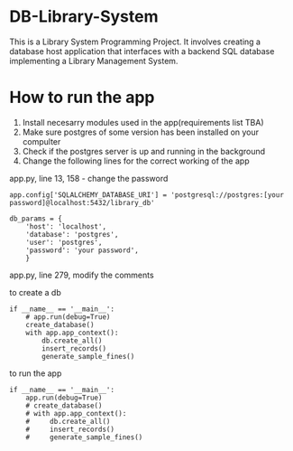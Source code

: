 # DB-Library-System
This is a Library System Programming Project. It involves creating a database host application that interfaces with a backend SQL database implementing a Library Management System.

# How to run the app
1. Install necesarry modules used in the app(requirements list TBA)
2. Make sure postgres of some version has been installed on your compulter
3. Check if the postgres server is up and running in the background
4. Change the following lines for the correct working of the app

app.py, line 13, 158 - change the password 
```
app.config['SQLALCHEMY_DATABASE_URI'] = 'postgresql://postgres:[your password]@localhost:5432/library_db'

db_params = {
    'host': 'localhost',
    'database': 'postgres',
    'user': 'postgres',
    'password': 'your password',
    }
```

app.py, line 279, modify the comments

to create a db
```
if __name__ == '__main__':
    # app.run(debug=True)
    create_database()
    with app.app_context():
        db.create_all()
        insert_records()
        generate_sample_fines()
```

to run the app
```
if __name__ == '__main__':
    app.run(debug=True)
    # create_database()
    # with app.app_context():
    #     db.create_all()
    #     insert_records()
    #     generate_sample_fines()
```

